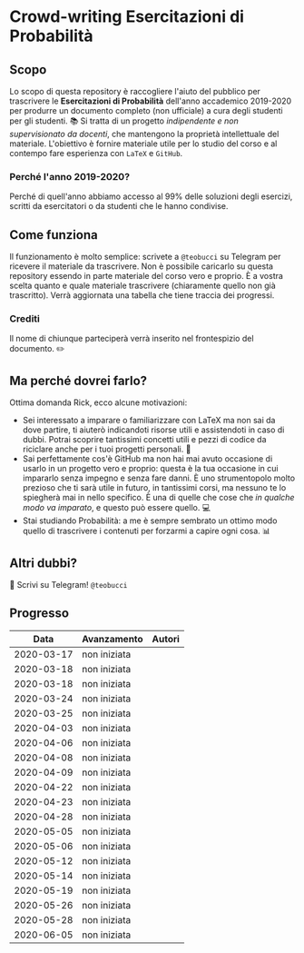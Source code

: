 # Crowd-writing Esercitazioni di Probabilità
## Scopo
Lo scopo di questa repository è raccogliere l'aiuto del pubblico per trascrivere le **Esercitazioni di Probabilità** dell'anno accademico 2019-2020 per produrre un documento completo (non ufficiale) a cura degli studenti per gli studenti. :books:
Si tratta di un progetto *indipendente e non supervisionato da docenti*, che mantengono la proprietà intellettuale del materiale. L'obiettivo è fornire materiale utile per lo studio del corso e al contempo fare esperienza con `LaTeX` e `GitHub`.
### Perché l'anno 2019-2020?
Perché di quell'anno abbiamo accesso al 99% delle soluzioni degli esercizi, scritti da esercitatori o da studenti che le hanno condivise.
## Come funziona
Il funzionamento è molto semplice: scrivete a `@teobucci` su Telegram per ricevere il materiale da trascrivere. Non è possibile caricarlo su questa repository essendo in parte materiale del corso vero e proprio.
È a vostra scelta quanto e quale materiale trascrivere (chiaramente quello non già trascritto). Verrà aggiornata una tabella che tiene traccia dei progressi.
### Crediti
Il nome di chiunque parteciperà verrà inserito nel frontespizio del documento. :pencil2:
## Ma perché dovrei farlo?
Ottima domanda Rick, ecco alcune motivazioni:
 - Sei interessato a imparare o familiarizzare con LaTeX ma non sai da dove partire, ti aiuterò indicandoti risorse utili e assistendoti in caso di dubbi. Potrai scoprire tantissimi concetti utili e pezzi di codice da riciclare anche per i tuoi progetti personali. :notebook:
 - Sai perfettamente cos'è GitHub ma non hai mai avuto occasione di usarlo in un progetto vero e proprio: questa è la tua occasione in cui impararlo senza impegno e senza fare danni. È uno strumentopolo molto prezioso che ti sarà utile in futuro, in tantissimi corsi, ma nessuno te lo spiegherà mai in nello specifico. È una di quelle che cose che *in qualche modo va imparato*, e questo può essere quello. :computer:
 - Stai studiando Probabilità: a me è sempre sembrato un ottimo modo quello di trascrivere i contenuti per forzarmi a capire ogni cosa. :bar_chart:
## Altri dubbi?
:round_pushpin: Scrivi su Telegram! `@teobucci`

## Progresso
|Data|Avanzamento|Autori|
|--|--|--|
|2020-03-17|non iniziata||
|2020-03-18|non iniziata||
|2020-03-18|non iniziata||
|2020-03-24|non iniziata||
|2020-03-25|non iniziata||
|2020-04-03|non iniziata||
|2020-04-06|non iniziata||
|2020-04-08|non iniziata||
|2020-04-09|non iniziata||
|2020-04-22|non iniziata||
|2020-04-23|non iniziata||
|2020-04-28|non iniziata||
|2020-05-05|non iniziata||
|2020-05-06|non iniziata||
|2020-05-12|non iniziata||
|2020-05-14|non iniziata||
|2020-05-19|non iniziata||
|2020-05-26|non iniziata||
|2020-05-28|non iniziata||
|2020-06-05|non iniziata||
